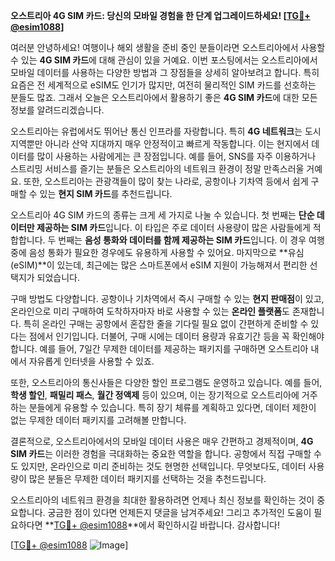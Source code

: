 **오스트리아 4G SIM 카드: 당신의 모바일 경험을 한 단계 업그레이드하세요! [[TG💪+ @esim1088](https://t.me/s/esim1088)]**

여러분 안녕하세요! 여행이나 해외 생활을 준비 중인 분들이라면 오스트리아에서 사용할 수 있는 **4G SIM 카드**에 대해 관심이 있을 거예요. 이번 포스팅에서는 오스트리아에서 모바일 데이터를 사용하는 다양한 방법과 그 장점들을 상세히 알아보려고 합니다. 특히 요즘은 전 세계적으로 eSIM도 인기가 많지만, 여전히 물리적인 SIM 카드를 선호하는 분들도 많죠. 그래서 오늘은 오스트리아에서 활용하기 좋은 **4G SIM 카드**에 대한 모든 정보를 알려드리겠습니다.

오스트리아는 유럽에서도 뛰어난 통신 인프라를 자랑합니다. 특히 **4G 네트워크**는 도시 지역뿐만 아니라 산악 지대까지 매우 안정적이고 빠르게 작동합니다. 이는 현지에서 데이터를 많이 사용하는 사람에게는 큰 장점입니다. 예를 들어, SNS를 자주 이용하거나 스트리밍 서비스를 즐기는 분들은 오스트리아의 네트워크 환경이 정말 만족스러울 거예요. 또한, 오스트리아는 관광객들이 많이 찾는 나라로, 공항이나 기차역 등에서 쉽게 구매할 수 있는 **현지 SIM 카드**를 추천드립니다.

오스트리아 4G SIM 카드의 종류는 크게 세 가지로 나눌 수 있습니다. 첫 번째는 **단순 데이터만 제공하는 SIM 카드**입니다. 이 타입은 주로 데이터 사용량이 많은 사람들에게 적합합니다. 두 번째는 **음성 통화와 데이터를 함께 제공하는 SIM 카드**입니다. 이 경우 여행 중에 음성 통화가 필요한 경우에도 유용하게 사용할 수 있어요. 마지막으로 **유심(eSIM)**이 있는데, 최근에는 많은 스마트폰에서 eSIM 지원이 가능해져서 편리한 선택지가 되었습니다.

구매 방법도 다양합니다. 공항이나 기차역에서 즉시 구매할 수 있는 **현지 판매점**이 있고, 온라인으로 미리 구매하여 도착하자마자 바로 사용할 수 있는 **온라인 플랫폼**도 존재합니다. 특히 온라인 구매는 공항에서 혼잡한 줄을 기다릴 필요 없이 간편하게 준비할 수 있다는 점에서 인기입니다. 더불어, 구매 시에는 데이터 용량과 유효기간 등을 꼭 확인해야 합니다. 예를 들어, 7일간 무제한 데이터를 제공하는 패키지를 구매하면 오스트리아 내에서 자유롭게 인터넷을 사용할 수 있죠.

또한, 오스트리아의 통신사들은 다양한 할인 프로그램도 운영하고 있습니다. 예를 들어, **학생 할인**, **패밀리 패스**, **월간 정액제** 등이 있으며, 이는 장기적으로 오스트리아에 거주하는 분들에게 유용할 수 있습니다. 특히 장기 체류를 계획하고 있다면, 데이터 제한이 없는 무제한 데이터 패키지를 고려해볼 만합니다.

결론적으로, 오스트리아에서의 모바일 데이터 사용은 매우 간편하고 경제적이며, **4G SIM 카드**는 이러한 경험을 극대화하는 중요한 역할을 합니다. 공항에서 직접 구매할 수도 있지만, 온라인으로 미리 준비하는 것도 현명한 선택입니다. 무엇보다도, 데이터 사용량이 많은 분들은 무제한 데이터 패키지를 선택하는 것을 추천드립니다.

오스트리아의 네트워크 환경을 최대한 활용하려면 언제나 최신 정보를 확인하는 것이 중요합니다. 궁금한 점이 있다면 언제든지 댓글을 남겨주세요! 그리고 추가적인 도움이 필요하다면 **[TG💪+ @esim1088](https://t.me/s/esim1088)**에서 확인하시길 바랍니다. 감사합니다!

[[TG💪+ @esim1088](https://t.me/s/esim1088) ![Image](https://i.postimg.cc/Y0z9fWf4/image.png)]
